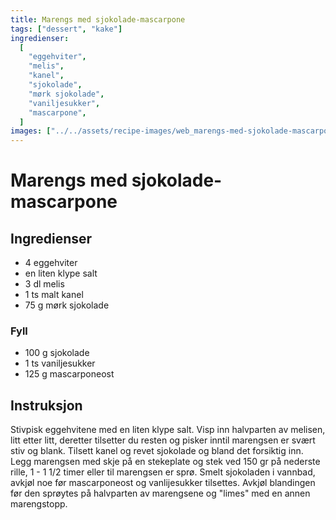 ```yaml
---
title: Marengs med sjokolade-mascarpone
tags: ["dessert", "kake"]
ingredienser:
  [
    "eggehviter",
    "melis",
    "kanel",
    "sjokolade",
    "mørk sjokolade",
    "vaniljesukker",
    "mascarpone",
  ]
images: ["../../assets/recipe-images/web_marengs-med-sjokolade-mascarpone.jpg"]
---
```


# Marengs med sjokolade-mascarpone

## Ingredienser

- 4 eggehviter
- en liten klype salt
- 3 dl melis
- 1 ts malt kanel
- 75 g mørk sjokolade

### Fyll

- 100 g sjokolade
- 1 ts vaniljesukker
- 125 g mascarponeost

## Instruksjon

Stivpisk eggehvitene med en liten klype salt. Visp inn halvparten av melisen, litt etter litt, deretter tilsetter du resten og pisker inntil marengsen er svært stiv og blank. Tilsett kanel og revet sjokolade og bland det forsiktig inn. Legg marengsen med skje på en stekeplate og stek ved 150 gr på nederste rille, 1 - 1 1/2 timer eller til marengsen er sprø. Smelt sjokoladen i vannbad, avkjøl noe før mascarponeost og vanlijesukker tilsettes. Avkjøl blandingen før den sprøytes på halvparten av marengsene og "limes" med en annen marengstopp.
